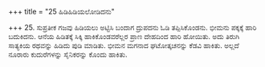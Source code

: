 +++
title = "25 ಹಿಡಿಹಿಡಿಯಲೋಡಿದನು"

+++
25. ಸುಪ್ರತೀಕ ಗಜವು ಹಿಡಿಯಲು ಅಟ್ಟಿಸಿ ಬಂದಾಗ ದ್ರುಪದನು ಓಡಿ ತಪ್ಪಿಸಿಕೊಂಡನು. ಭೀಮನು ಪಕ್ಕಕ್ಕೆ ಹಾರಿ ಬದುಕಿದನು.  ಆನೆಯ ಹಿಡಿತಕ್ಕೆ ಸಿಕ್ಕಿ ಹಾಕಿಕೊಂಡವರೆಲ್ಲರ ಪ್ರಾಣ ದೇಹದಿಂದ ಹಾರಿ ಹೋಯಿತು. ಅದು ತಿರುಗಿ ಸಾತ್ಯಕಿಯ ರಥವನ್ನು ಹಿಡಿದು ಪುಡಿ ಮಾಡಿತು. ಭೀಮನ ಮಗನಾದ ಘಟೋತ್ಕಚನನ್ನು ಕೆಡವಿ ಹಾಕಿತು. ಅಲ್ಲದೆ ನೂರಾರು ಕುದುರೆಗಳನ್ನು ಸೈನಿಕರನ್ನು ಕೊಂದು ಹಾಕಿತು.